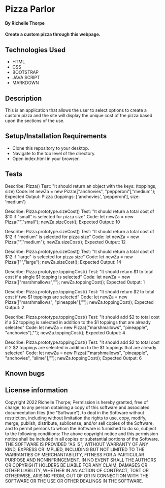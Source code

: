 # Pizza Parlor
#### By Richelle Thorpe
#### Create a custom pizza through this webpage.

## Technologies Used
- HTML
- CSS
- BOOTSTRAP
- JAVA SCRIPT
- MARKDOWN

## Description
This is an application that allows the user to select options to create a custom pizza and the site will display the unique cost of the pizza based upon the sections of the use. 

## Setup/Installation Requirements
- Clone this repository to your desktop.
- Navigate to the top level of the directory.
- Open index.html in your browser.

## Tests

Describe: Pizza()
Test: "It should return an object with the keys: (toppings, size)
Code: let newZa = new Pizza(["anchovies", "pepperoni"],"medium");
Expected Output: Pizza {toppings: ['anchovies', 'pepperoni'], size: 'medium'}

Describe: Pizza.prototype.sizeCost()
Test: "It should return a total cost of $10 if "small" is selected for pizza size"
Code: let newZa = new Pizza("","small");
newZa.sizeCost();
Expected Output: 10

Describe: Pizza.prototype.sizeCost()
Test: "It should return a total cost of $12 if "medium" is selected for pizza size"
Code: let newZa = new Pizza("","medium");
newZa.sizeCost();
Expected Output: 12

Describe: Pizza.prototype.sizeCost()
Test: "It should return a total cost of $12 if "large" is selected for pizza size"
Code: let newZa = new Pizza(["","large");
newZa.sizeCost();
Expected Output: 14

Describe: Pizza.prototype.toppingCost()
Test: "It should return $1 to total cost if a single $1 topping is selected"
Code: let newZa = new Pizza(["marshmallows","");
newZa.toppingCost();
Expected Output: 1

Describe: Pizza.prototype.toppingCost()
Test: "It should return $2 to total cost if two $1 toppings are selected"
Code: let newZa = new Pizza(["marshmallows", "pineapple"],"");
newZa.toppingCost();
Expected Output: 2

Describe: Pizza.prototype.toppingCost()
Test: "It should add $2 to total cost if a $2 topping is selected in addition to the $1 toppings that are already selected"
Code: let newZa = new Pizza(["marshmallows", "pineapple", "anchovies"],"");
newZa.toppingCost();
Expected Output: 4

Describe: Pizza.prototype.toppingCost()
Test: "It should add $2 to total cost if 2 $2 toppings are selected in addition to the $1 toppings that are already selected"
Code: let newZa = new Pizza(["marshmallows", "pineapple", "anchovies", "slime"],"");
newZa.toppingCost();
Expected Output: 6




## Known bugs

## License information
Copyright 2022 Richelle Thorpe;
Permission is hereby granted, free of charge, to any person obtaining a copy of this software and associated documentation files (the "Software"), to deal in the Software without restriction, including without limitation the rights to use, copy, modify, merge, publish, distribute, sublicense, and/or sell copies of the Software, and to permit persons to whom the Software is furnished to do so, subject to the following conditions:
The above copyright notice and this permission notice shall be included in all copies or substantial portions of the Software.
THE SOFTWARE IS PROVIDED "AS IS", WITHOUT WARRANTY OF ANY KIND, EXPRESS OR IMPLIED, INCLUDING BUT NOT LIMITED TO THE WARRANTIES OF MERCHANTABILITY, FITNESS FOR A PARTICULAR PURPOSE AND NONINFRINGEMENT. IN NO EVENT SHALL THE AUTHORS OR COPYRIGHT HOLDERS BE LIABLE FOR ANY CLAIM, DAMAGES OR OTHER LIABILITY, WHETHER IN AN ACTION OF CONTRACT, TORT OR OTHERWISE, ARISING FROM, OUT OF OR IN CONNECTION WITH THE SOFTWARE OR THE USE OR OTHER DEALINGS IN THE SOFTWARE.



